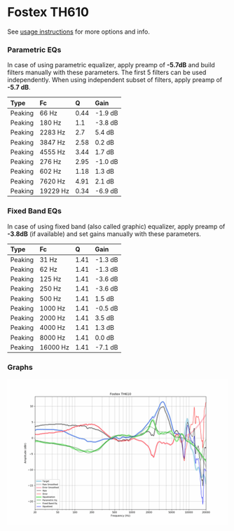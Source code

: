 # Fostex TH610
See [usage instructions](https://github.com/jaakkopasanen/AutoEq#usage) for more options and info.

### Parametric EQs
In case of using parametric equalizer, apply preamp of **-5.7dB** and build filters manually
with these parameters. The first 5 filters can be used independently.
When using independent subset of filters, apply preamp of **-5.7 dB**.

| Type    | Fc       |    Q | Gain    |
|:--------|:---------|:-----|:--------|
| Peaking | 66 Hz    | 0.44 | -1.9 dB |
| Peaking | 180 Hz   | 1.1  | -3.8 dB |
| Peaking | 2283 Hz  | 2.7  | 5.4 dB  |
| Peaking | 3847 Hz  | 2.58 | 0.2 dB  |
| Peaking | 4555 Hz  | 3.44 | 1.7 dB  |
| Peaking | 276 Hz   | 2.95 | -1.0 dB |
| Peaking | 602 Hz   | 1.18 | 1.3 dB  |
| Peaking | 7620 Hz  | 4.91 | 2.1 dB  |
| Peaking | 19229 Hz | 0.34 | -6.9 dB |

### Fixed Band EQs
In case of using fixed band (also called graphic) equalizer, apply preamp of **-3.8dB**
(if available) and set gains manually with these parameters.

| Type    | Fc       |    Q | Gain    |
|:--------|:---------|:-----|:--------|
| Peaking | 31 Hz    | 1.41 | -1.3 dB |
| Peaking | 62 Hz    | 1.41 | -1.3 dB |
| Peaking | 125 Hz   | 1.41 | -3.6 dB |
| Peaking | 250 Hz   | 1.41 | -3.6 dB |
| Peaking | 500 Hz   | 1.41 | 1.5 dB  |
| Peaking | 1000 Hz  | 1.41 | -0.5 dB |
| Peaking | 2000 Hz  | 1.41 | 3.5 dB  |
| Peaking | 4000 Hz  | 1.41 | 1.3 dB  |
| Peaking | 8000 Hz  | 1.41 | 0.0 dB  |
| Peaking | 16000 Hz | 1.41 | -7.1 dB |

### Graphs
![](./Fostex%20TH610.png)